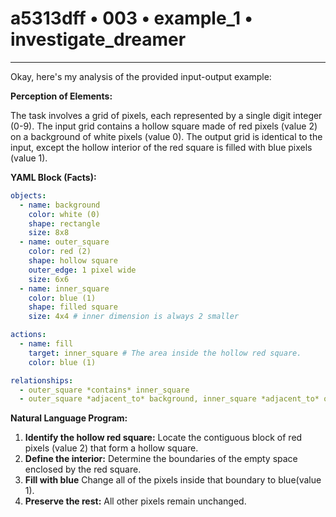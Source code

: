 # a5313dff • 003 • example_1 • investigate_dreamer

---
Okay, here's my analysis of the provided input-output example:

**Perception of Elements:**

The task involves a grid of pixels, each represented by a single digit integer (0-9). The input grid contains a hollow square made of red pixels (value 2) on a background of white pixels (value 0). The output grid is identical to the input, except the hollow interior of the red square is filled with blue pixels (value 1).

**YAML Block (Facts):**



```yaml
objects:
  - name: background
    color: white (0)
    shape: rectangle
    size: 8x8
  - name: outer_square
    color: red (2)
    shape: hollow square
    outer_edge: 1 pixel wide
    size: 6x6
  - name: inner_square
    color: blue (1)
    shape: filled square
    size: 4x4 # inner dimension is always 2 smaller

actions:
  - name: fill
    target: inner_square # The area inside the hollow red square.
    color: blue (1)

relationships:
  - outer_square *contains* inner_square
  - outer_square *adjacent_to* background, inner_square *adjacent_to* outer_square.

```



**Natural Language Program:**

1.  **Identify the hollow red square:** Locate the contiguous block of red pixels (value 2) that form a hollow square.
2.  **Define the interior:** Determine the boundaries of the empty space enclosed by the red square.
3. **Fill with blue** Change all of the pixels inside that boundary to blue(value 1).
4.  **Preserve the rest:** All other pixels remain unchanged.

